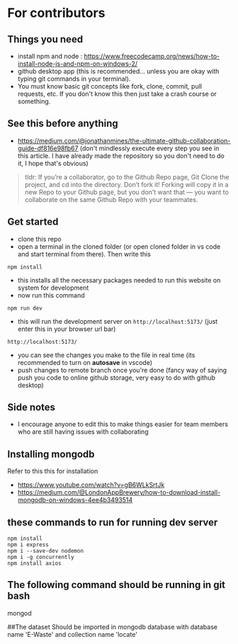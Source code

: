 # For contributors
## Things you need
- install npm and node : https://www.freecodecamp.org/news/how-to-install-node-js-and-npm-on-windows-2/
- github desktop app (this is recommended... unless you are okay with typing git commands in your terminal). 
- You must know basic git concepts like fork, clone, commit, pull requests, etc. If you don't know this then just take a crash course or something.
## See this before anything
- https://medium.com/@jonathanmines/the-ultimate-github-collaboration-guide-df816e98fb67 (don't mindlessly execute every step you see in this article. I have already made the repository so you don't need to do it, I hope that's obvious)
> tldr: If you’re a collaborator, go to the Github Repo page, Git Clone the project, and cd into the directory. Don’t fork it! Forking will copy it in a new Repo to your Github page, but you don’t want that — you want to collaborate on the same Github Repo with your teammates.

## Get started
- clone this repo
- open a terminal in the cloned folder (or open cloned folder in vs code and start terminal from there). Then write this
```
npm install
```
- this installs all the necessary packages needed to run this website on system for development
- now run this command
```
npm run dev
```
- this will run the development server on `http://localhost:5173/` (just enter this in your browser url bar)
```
http://localhost:5173/
```
- you can see the changes you make to the file in real time (its recommended to turn on **autosave** in vscode)
- push changes to remote branch once you're done (fancy way of saying push you code to online github storage, very easy to do with github desktop)
## Side notes
- I encourage anyone to edit this to make things easier for team members who are still having issues with collaborating

## Installing mongodb 

Refer to this this for installation

- https://www.youtube.com/watch?v=gB6WLkSrtJk
- https://medium.com/@LondonAppBrewery/how-to-download-install-mongodb-on-windows-4ee4b3493514

## these commands to run for running dev server
```
npm install
npm i express
npm i --save-dev nodemon
npm i -g concurrently
npm install axios
```
## The following command should be running in git bash
mongod

##The dataset Should be imported in mongodb database with database name 'E-Waste' and collection name 'locate'